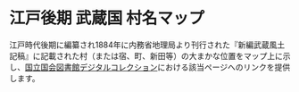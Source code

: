 # 江戸後期 武蔵国 村名マップ
江戸時代後期に編纂され1884年に内務省地理局より刊行された『新編武蔵風土記稿』に記載された村（または宿、町、新田等）の大まかな位置をマップ上に示し、[国立国会図書館デジタルコレクション](http://dl.ndl.go.jp/)における該当ページへのリンクを提供します。
